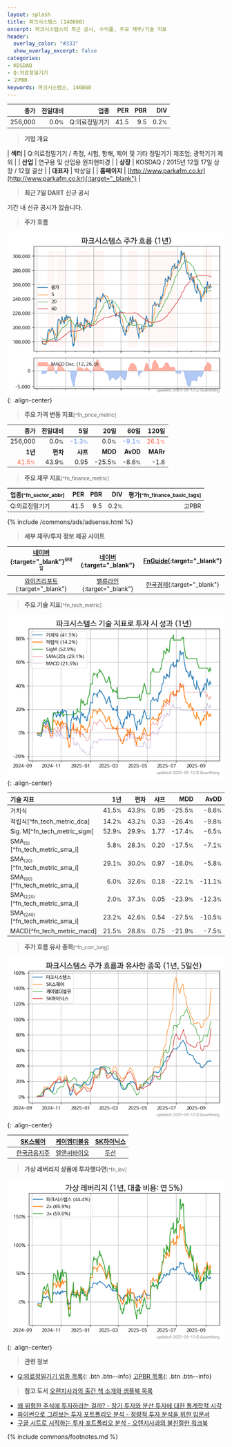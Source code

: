 ```yaml
---
layout: splash
title: 파크시스템스 (140860)
excerpt: 파크시스템스의 최근 공시, 수익률, 주요 재무/기술 지표
header:
  overlay_color: "#333"
  show_overlay_excerpt: false
categories:
- KOSDAQ
- Q:의료정밀기기
- 고PBR
keywords: 파크시스템스, 140860
---
```


| **종가** | **전일대비** | **업종** | **PER** | **PBR** | **DIV** |
| -------: | -----------: | -------: | ------: | ------: | ------: |
| 256,000 | 0.0<small>%</small> | Q:의료정밀기기 | 41.5 | 9.5 | 0.2<small>%</small> |

<!-- more -->


> **기업 개요**<a id="company"></a>

| <span style="white-space:nowrap;">**섹터**</span> | Q:의료정밀기기 / 측정, 시험, 항해, 제어 및 기타 정밀기기 제조업; 광학기기 제외 |
| <span style="white-space:nowrap;">**산업**</span> | 연구용 및 산업용 원자현미경 |
| <span style="white-space:nowrap;">**상장**</span> | KOSDAQ / 2015년 12월 17일 상장 / 12월 결산 |
| <span style="white-space:nowrap;">**대표자**</span> | 박상일 |
| <span style="white-space:nowrap;">**홈페이지**</span> | [http://www.parkafm.co.kr](http://www.parkafm.co.kr){:target="_blank"} |


> **최근 7일 DART 신규 공시**<a id="dart"></a>

기간 내 신규 공시가 없습니다.


> **주가 흐름**<a id="price"></a>

![140860](/stock/images/140860.png){: .align-center}


> **주요 가격 변동 지표**<small>[^fn_price_metric]</small>

| **종가** | **전일대비** | **5일** | **20일** | **60일** | **120일** |
| -------: | -----------: | ------: | -------: | -------: | --------: |
| 256,000 | 0.0<small>%</small> | <span style="color: cornflowerblue">-1.3<small>%</small></span> | 0.0<small>%</small> | <span style="color: cornflowerblue">-9.1<small>%</small></span> | <span style="color: tomato">26.1<small>%</small></span> |
| **1년** | **편차** | **샤프** | **MDD** | **AvDD** | **MARr** |
| <span style="color: tomato">41.5<small>%</small></span> | 43.9<small>%</small> | 0.95 | -25.5<small>%</small> | -8.6<small>%</small> | -1.6 |


> **주요 재무 지표**<small>[^fn_finance_metric]</small>

| **업종**<small>[^fn_sector_abbr]</small> | **PER** | **PBR** | **DIV** | **평가**<small>[^fn_finance_basic_tags]</small> |
| :--------------------------------------- | ------: | ------: | ------: | ----------------------------------------------: |
| Q:의료정밀기기 | 41.5 | 9.5 | 0.2<small>%</small> | 고PBR |



{% include /commons/ads/adsense.html %}

> **세부 재무/투자 정보 제공 사이트**

| [네이버](https://m.stock.naver.com/domestic/stock/140860/finance/summary){:target="_blank"}<sup><small>모바일</small></sup> | [네이버](https://finance.naver.com/item/coinfo.naver?code=140860){:target="_blank"} | [FnGuide](https://comp.fnguide.com/SVO2/ASP/SVD_Invest.asp?gicode=A140860&MenuYn=Y){:target="_blank"} |
| :---: | :---: | :---: |
| [와이즈리포트](https://comp.wisereport.co.kr/company/c1040001.aspx?cmp_cd=140860){:target="_blank"} | [밸류라인](https://www.valueline.co.kr/finance/summary/140860){:target="_blank"} | [한국경제](https://markets.hankyung.com/stock/140860/financial-summary){:target="_blank"} |


> **주요 기술 지표**<small>[^fn_tech_metric]</small>


![140860](/stock/images/140860_tech.png){: .align-center}

| **기술 지표** | **1년** | **편차** | **샤프** | **MDD** | **AvDD** |
| :------------ | ------: | -----------: | -------: | ------: | -------: |
| 거치식 | 41.5<small>%</small> | 43.9<small>%</small> | 0.95 | -25.5<small>%</small> | -8.6<small>%</small> |
| 적립식[^fn_tech_metric_dca] | 14.2<small>%</small> | 43.2<small>%</small> | 0.33 | -26.4<small>%</small> | -9.8<small>%</small> |
| Sig. M[^fn_tech_metric_sigm] | 52.9<small>%</small> | 29.9<small>%</small> | 1.77 | -17.4<small>%</small> | -6.5<small>%</small> |
| SMA<small><sub>(5)</sub></small>[^fn_tech_metric_sma_i] | 5.8<small>%</small> | 28.3<small>%</small> | 0.20 | -17.5<small>%</small> | -7.1<small>%</small> |
| SMA<small><sub>(20)</sub></small>[^fn_tech_metric_sma_i] | 29.1<small>%</small> | 30.0<small>%</small> | 0.97 | -16.0<small>%</small> | -5.8<small>%</small> |
| SMA<small><sub>(60)</sub></small>[^fn_tech_metric_sma_i] | 6.0<small>%</small> | 32.6<small>%</small> | 0.18 | -22.1<small>%</small> | -11.1<small>%</small> |
| SMA<small><sub>(120)</sub></small>[^fn_tech_metric_sma_i] | 2.0<small>%</small> | 37.3<small>%</small> | 0.05 | -23.9<small>%</small> | -12.3<small>%</small> |
| SMA<small><sub>(240)</sub></small>[^fn_tech_metric_sma_i] | 23.2<small>%</small> | 42.6<small>%</small> | 0.54 | -27.5<small>%</small> | -10.5<small>%</small> |
| MACD[^fn_tech_metric_macd] | 21.5<small>%</small> | 28.8<small>%</small> | 0.75 | -21.9<small>%</small> | -7.5<small>%</small> |


> **주가 흐름 유사 종목**<a id="corr"></a><small>[^fn_corr_long]</small>

![140860](/stock/images/140860_corr.png){: .align-center}

|       | [SK스퀘어](/402340/) | [케이엠더블유](/032500/) | [SK하이닉스](/000660/) |
| :---: | :------------------------------------: | :------------------------------------: | :------------------------------------: |
|       | [한국금융지주](/071050/) | [엘앤씨바이오](/290650/) | [두산](/000150/) |


> **가상 레버리지 상품에 투자했다면**<a id="2x"></a><small>[^fn_lev]</small>

![140860](/stock/images/140860_2x.png){: .align-center}


> **관련 정보**

- [Q:의료정밀기기 업종 목록](/stats/sector/kosdaq_업종_의료정밀기기_종목/){: .btn .btn--info} [고PBR 목록](/fn/fn_high_pbr/){: .btn .btn--info}

> **참고 도서** [오렌지사과의 출간 책 소개와 샘플북 목록](https://kongdori.tistory.com/691)

- [왜 위험한 주식에 투자하라는 걸까? - 장기 투자와 분산 투자에 대한 통계학적 시각](https://kongdori.tistory.com/421)
- [파이썬으로 그려보는 투자 포트폴리오 분석  - 정량적 투자 분석을 위한 입문서](https://kongdori.tistory.com/643)
- [구글 시트로 시작하는 투자 포트폴리오 분석 - 오렌지사과의 불친절한 워크북](https://kongdori.tistory.com/449)


{% include commons/footnotes.md %}